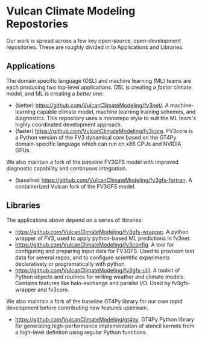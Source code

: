 # Vulcan Climate Modeling Repostories

Our work is spread across a few key open-source, open-development repositories. These are roughly divided in to Applications and Libraries.

## Applications

The domain specific language (DSL) and machine learning (ML) teams are each producing two top-level applications. DSL is creating a *faster* climate model, and ML is creating a *better* one:

- (better) https://github.com/VulcanClimateModeling/fv3net/. A machine-learning capable climate model, machine learning training schemes, and diagnostics. This repository uses a monorepo style to suit the ML team's highly coordinated development approach.
- (faster) https://github.com/VulcanClimateModeling/fv3core. FV3core is a Python version of the FV3 dynamical core based on the GT4Py domain-specific language which can run on x86 CPUs and NVIDIA GPUs.

We also maintain a fork of the *baseline* FV3GFS model with improved diagnostic capability and continuous integration.

- (baseline) https://github.com/VulcanClimateModeling/fv3gfs-fortran. A containerized Vulcan fork of the FV3GFS model.

## Libraries

The applications above depend on a series of libraries:
- https://github.com/VulcanClimateModeling/fv3gfs-wrapper. A python wrapper of FV3, used to apply python-based ML predictions in fv3net.
- https://github.com/VulcanClimateModeling/fv3config. A tool for configuring and preparing input data for FV3GFS. Used to provision test data for several repos, and to configure scientific experiments declaratively or programatically with python.
- https://github.com/VulcanClimateModeling/fv3gfs-util. A toolkit of Python objects and routines for writing weather and climate models. Contains features like halo-exchange and parallel I/O. Used by fv3gfs-wrapper and fv3core.

We also maintain a fork of the baseline GT4Py library for our own rapid development before contributing new features upstream.

- https://github.com/VulcanClimateModeling/gt4py. GT4Py Python library for generating high-performance implementation of stencil kernels from a high-level defintion using regular Python functions.

